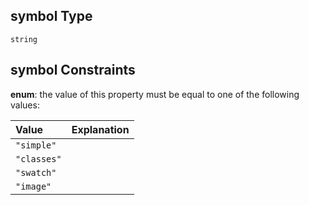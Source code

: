 ## symbol Type

`string`

## symbol Constraints

**enum**: the value of this property must be equal to one of the following values:

| Value       | Explanation |
| :---------- | :---------- |
| `"simple"`  |             |
| `"classes"` |             |
| `"swatch"`  |             |
| `"image"`   |             |
